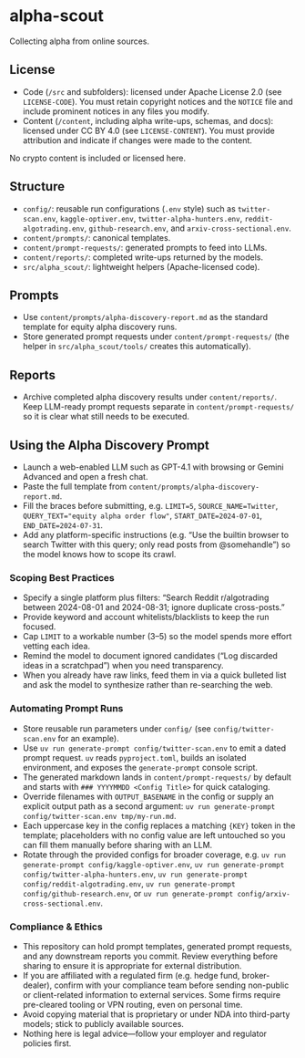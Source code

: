 # alpha-scout

Collecting alpha from online sources.

## License
- Code (`/src` and subfolders): licensed under Apache License 2.0 (see `LICENSE-CODE`). You must retain copyright notices and the `NOTICE` file and include prominent notices in any files you modify.
- Content (`/content`, including alpha write-ups, schemas, and docs): licensed under CC BY 4.0 (see `LICENSE-CONTENT`). You must provide attribution and indicate if changes were made to the content.

No crypto content is included or licensed here.

## Structure
- `config/`: reusable run configurations (`.env` style) such as `twitter-scan.env`, `kaggle-optiver.env`, `twitter-alpha-hunters.env`, `reddit-algotrading.env`, `github-research.env`, and `arxiv-cross-sectional.env`.
- `content/prompts/`: canonical templates.
- `content/prompt-requests/`: generated prompts to feed into LLMs.
- `content/reports/`: completed write-ups returned by the models.
- `src/alpha_scout/`: lightweight helpers (Apache-licensed code).

## Prompts
- Use `content/prompts/alpha-discovery-report.md` as the standard template for equity alpha discovery runs.
- Store generated prompt requests under `content/prompt-requests/` (the helper in `src/alpha_scout/tools/` creates this automatically).

## Reports
- Archive completed alpha discovery results under `content/reports/`. Keep LLM-ready prompt requests separate in `content/prompt-requests/` so it is clear what still needs to be executed.

## Using the Alpha Discovery Prompt
- Launch a web-enabled LLM such as GPT-4.1 with browsing or Gemini Advanced and open a fresh chat.
- Paste the full template from `content/prompts/alpha-discovery-report.md`.
- Fill the braces before submitting, e.g. `LIMIT=5`, `SOURCE_NAME=Twitter`, `QUERY_TEXT="equity alpha order flow"`, `START_DATE=2024-07-01`, `END_DATE=2024-07-31`.
- Add any platform-specific instructions (e.g. “Use the builtin browser to search Twitter with this query; only read posts from @somehandle”) so the model knows how to scope its crawl.

### Scoping Best Practices
- Specify a single platform plus filters: “Search Reddit r/algotrading between 2024-08-01 and 2024-08-31; ignore duplicate cross-posts.”
- Provide keyword and account whitelists/blacklists to keep the run focused.
- Cap `LIMIT` to a workable number (3–5) so the model spends more effort vetting each idea.
- Remind the model to document ignored candidates (“Log discarded ideas in a scratchpad”) when you need transparency.
- When you already have raw links, feed them in via a quick bulleted list and ask the model to synthesize rather than re-searching the web.

### Automating Prompt Runs
- Store reusable run parameters under `config/` (see `config/twitter-scan.env` for an example).
- Use `uv run generate-prompt config/twitter-scan.env` to emit a dated prompt request. `uv` reads `pyproject.toml`, builds an isolated environment, and exposes the `generate-prompt` console script.
- The generated markdown lands in `content/prompt-requests/` by default and starts with `### YYYYMMDD <Config Title>` for quick cataloging.
- Override filenames with `OUTPUT_BASENAME` in the config or supply an explicit output path as a second argument: `uv run generate-prompt config/twitter-scan.env tmp/my-run.md`.
- Each uppercase key in the config replaces a matching `{KEY}` token in the template; placeholders with no config value are left untouched so you can fill them manually before sharing with an LLM.
- Rotate through the provided configs for broader coverage, e.g. `uv run generate-prompt config/kaggle-optiver.env`, `uv run generate-prompt config/twitter-alpha-hunters.env`, `uv run generate-prompt config/reddit-algotrading.env`, `uv run generate-prompt config/github-research.env`, or `uv run generate-prompt config/arxiv-cross-sectional.env`.

### Compliance & Ethics
- This repository can hold prompt templates, generated prompt requests, and any downstream reports you commit. Review everything before sharing to ensure it is appropriate for external distribution.
- If you are affiliated with a regulated firm (e.g. hedge fund, broker-dealer), confirm with your compliance team before sending non-public or client-related information to external services. Some firms require pre-cleared tooling or VPN routing, even on personal time.
- Avoid copying material that is proprietary or under NDA into third-party models; stick to publicly available sources.
- Nothing here is legal advice—follow your employer and regulator policies first.
